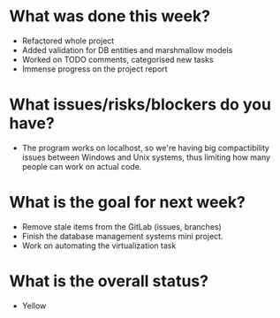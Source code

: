 # What was done this week?
- Refactored whole project
- Added validation for DB entities and marshmallow models
- Worked on TODO comments, categorised new tasks
- Immense progress on the project report

# What issues/risks/blockers do you have?
- The program works on localhost, so we're having big compactibility issues between Windows and Unix systems, thus limiting how many people can work on actual code.

# What is the goal for next week?
- Remove stale items from the GitLab (issues, branches)
- Finish the database management systems mini project.
- Work on automating the virtualization task

# What is the overall status?
- Yellow